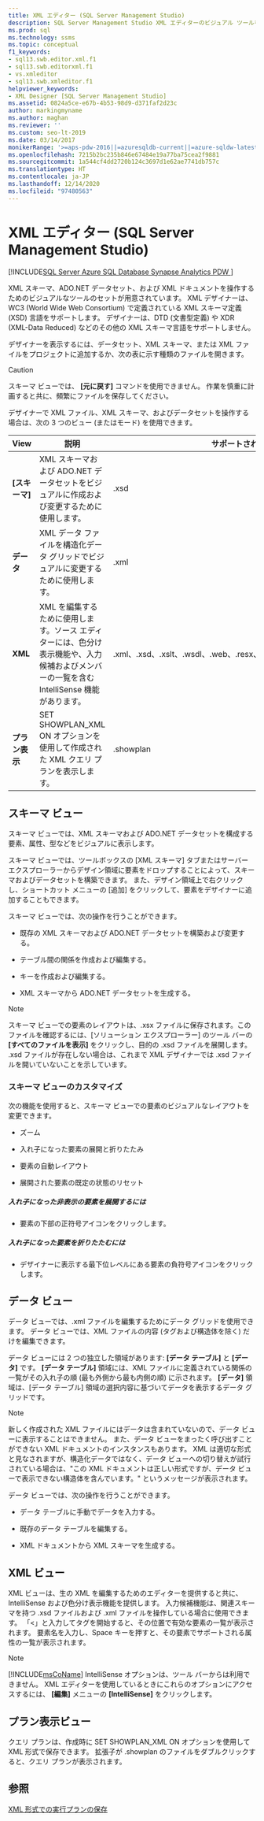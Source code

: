 ```yaml
---
title: XML エディター (SQL Server Management Studio)
description: SQL Server Management Studio XML エディターのビジュアル ツールを使用して、XML スキーマ (XSD)、ADO.NET データセット、および XML ドキュメントを操作する方法について説明します。
ms.prod: sql
ms.technology: ssms
ms.topic: conceptual
f1_keywords:
- sql13.swb.editor.xml.f1
- sql13.swb.editorxml.f1
- vs.xmleditor
- sql13.swb.xmleditor.f1
helpviewer_keywords:
- XML Designer [SQL Server Management Studio]
ms.assetid: 0824a5ce-e67b-4b53-98d9-d371faf2d23c
author: markingmyname
ms.author: maghan
ms.reviewer: ''
ms.custom: seo-lt-2019
ms.date: 03/14/2017
monikerRange: '>=aps-pdw-2016||=azuresqldb-current||=azure-sqldw-latest||>=sql-server-2016||>=sql-server-linux-2017||=azuresqldb-mi-current'
ms.openlocfilehash: 7215b2bc235b846e67484e19a77ba75cea2f9881
ms.sourcegitcommit: 1a544cf4dd2720b124c3697d1e62ae7741db757c
ms.translationtype: HT
ms.contentlocale: ja-JP
ms.lasthandoff: 12/14/2020
ms.locfileid: "97480563"
---
```

# <a name="xml-editor-sql-server-management-studio"></a>XML エディター (SQL Server Management Studio)

[!INCLUDE[SQL Server Azure SQL Database Synapse Analytics PDW ](../../includes/applies-to-version/sql-asdb-asdbmi-asa-pdw.md)]

XML スキーマ、ADO.NET データセット、および XML ドキュメントを操作するためのビジュアルなツールのセットが用意されています。 XML デザイナーは、WC3 (World Wide Web Consortium) で定義されている XML スキーマ定義 (XSD) 言語をサポートします。 デザイナーは、DTD (文書型定義) や XDR (XML-Data Reduced) などのその他の XML スキーマ言語をサポートしません。  

デザイナーを表示するには、データセット、XML スキーマ、または XML ファイルをプロジェクトに追加するか、次の表に示す種類のファイルを開きます。  

> [!CAUTION]
> スキーマ ビューでは、 **[元に戻す]** コマンドを使用できません。 作業を慎重に計画すると共に、頻繁にファイルを保存してください。  
  
 デザイナーで XML ファイル、XML スキーマ、およびデータセットを操作する場合は、次の 3 つのビュー (またはモード) を使用できます。  
  
|View|説明|サポートされるファイルの種類|  
|----------|-----------------|--------------------------|  
|**[スキーマ]**|XML スキーマおよび ADO.NET データセットをビジュアルに作成および変更するために使用します。|.xsd|  
|**データ**|XML データ ファイルを構造化データ グリッドでビジュアルに変更するために使用します。|.xml|  
|**XML**|XML を編集するために使用します。ソース エディターには、色分け表示機能や、入力候補およびメンバーの一覧を含む IntelliSense 機能があります。|.xml、.xsd、.xslt、.wsdl、.web、.resx、.tdl、.wsf、.hta、.disco、.vsdisco、.config|  
|**プラン表示**|SET SHOWPLAN_XML ON オプションを使用して作成された XML クエリ プランを表示します。|.showplan|  
  
## <a name="schema-view"></a>スキーマ ビュー  
 スキーマ ビューでは、XML スキーマおよび ADO.NET データセットを構成する要素、属性、型などをビジュアルに表示します。  
  
 スキーマ ビューでは、ツールボックスの [XML スキーマ] タブまたはサーバー エクスプローラーからデザイン領域に要素をドロップすることによって、スキーマおよびデータセットを構築できます。 また、デザイン領域上で右クリックし、ショートカット メニューの [追加] をクリックして、要素をデザイナーに追加することもできます。  
  
 スキーマ ビューでは、次の操作を行うことができます。  
  
-   既存の XML スキーマおよび ADO.NET データセットを構築および変更する。  
  
-   テーブル間の関係を作成および編集する。  
  
-   キーを作成および編集する。  
  
-   XML スキーマから ADO.NET データセットを生成する。  
  
> [!NOTE]  
>  スキーマ ビューでの要素のレイアウトは、.xsx ファイルに保存されます。このファイルを確認するには、[ソリューション エクスプローラー] のツール バーの **[すべてのファイルを表示]** をクリックし、目的の .xsd ファイルを展開します。 .xsd ファイルが存在しない場合は、これまで XML デザイナーでは .xsd ファイルを開いていないことを示しています。  
  
### <a name="customizing-schema-view"></a>スキーマ ビューのカスタマイズ  
 次の機能を使用すると、スキーマ ビューでの要素のビジュアルなレイアウトを変更できます。  
  
-   ズーム  
  
-   入れ子になった要素の展開と折りたたみ  
  
-   要素の自動レイアウト  
  
-   展開された要素の既定の状態のリセット  
  
##### <a name="to-expand-hidden-nested-elements"></a>入れ子になった非表示の要素を展開するには  
  
-   要素の下部の正符号アイコンをクリックします。  
  
##### <a name="to-collapse-nested-elements"></a>入れ子になった要素を折りたたむには  
  
-   デザイナーに表示する最下位レベルにある要素の負符号アイコンをクリックします。  
  
## <a name="data-view"></a>データ ビュー  
 データ ビューでは、.xml ファイルを編集するためにデータ グリッドを使用できます。 データ ビューでは、XML ファイルの内容 (タグおよび構造体を除く) だけを編集できます。  
  
 データ ビューには 2 つの独立した領域があります: **[データ テーブル]** と **[データ]** です。 **[データ テーブル]** 領域には、XML ファイルに定義されている関係の一覧がその入れ子の順 (最も外側から最も内側の順) に示されます。 **[データ]** 領域は、[データ テーブル] 領域の選択内容に基づいてデータを表示するデータ グリッドです。  
  
> [!NOTE]  
>  新しく作成された XML ファイルにはデータは含まれていないので、データ ビューに表示することはできません。 また、データ ビューをまったく呼び出すことができない XML ドキュメントのインスタンスもあります。 XML は適切な形式と見なされますが、構造化データではなく、データ ビューへの切り替えが試行されている場合は、"この XML ドキュメントは正しい形式ですが、データ ビューで表示できない構造体を含んでいます。" というメッセージが表示されます。  
  
 データ ビューでは、次の操作を行うことができます。  
  
-   データ テーブルに手動でデータを入力する。  
  
-   既存のデータ テーブルを編集する。  
  
-   XML ドキュメントから XML スキーマを生成する。  
  
## <a name="xml-view"></a>XML ビュー  
 XML ビューは、生の XML を編集するためのエディターを提供すると共に、IntelliSense および色分け表示機能を提供します。 入力候補機能は、関連スキーマを持つ .xsd ファイルおよび .xml ファイルを操作している場合に使用できます。 「<」と入力してタグを開始すると、その位置で有効な要素の一覧が表示されます。 要素名を入力し、Space キーを押すと、その要素でサポートされる属性の一覧が表示されます。  
  
> [!NOTE]  
>  [!INCLUDE[msCoName](../../includes/msconame-md.md)] IntelliSense オプションは、ツール バーからは利用できません。 XML エディターを使用しているときにこれらのオプションにアクセスするには、 **[編集]** メニューの **[IntelliSense]** をクリックします。  
  
## <a name="showplan-view"></a>プラン表示ビュー  
 クエリ プランは、作成時に SET SHOWPLAN_XML ON オプションを使用して XML 形式で保存できます。 拡張子が .showplan のファイルをダブルクリックすると、クエリ プランが表示されます。  
  
## <a name="see-also"></a>参照  
 [XML 形式での実行プランの保存](../../relational-databases/performance/save-an-execution-plan-in-xml-format.md)  
  
  
